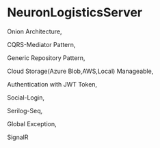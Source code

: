 # NeuronLogisticsServer

Onion Architecture,

CQRS-Mediator Pattern,

Generic Repository Pattern,

Cloud Storage(Azure Blob,AWS,Local) Manageable,

Authentication with JWT Token,

Social-Login,

Serilog-Seq,

Global Exception,

SignalR
